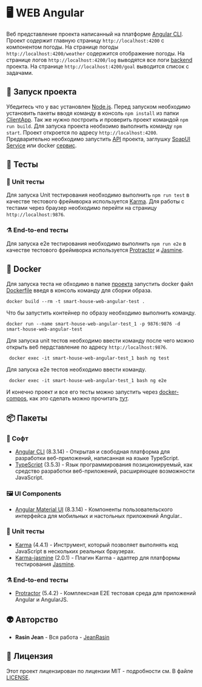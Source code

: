 # 🖥 WEB Angular 
Веб представление проекта написанный на платформе [Angular CLI](https://github.com/angular/angular-cli). Проект содержит главную страницу `http://localhost:4200` с компонентом погоды. На странице погоды `http://localhost:4200/weather` содержится отображение погоды. На странице логов `http://localhost:4200/log` выводятся все логи [backend](https://github.com/JeanRasin/SmartHouse/tree/master/API/SmartHouseAPI) проекта.
На странице `http://localhost:4200/goal` выводится список с задачами.

## 🚀 Запуск проекта
Убедитесь что у вас установлен [Node.js](https://nodejs.org/en/download). Перед запуском необходимо установить пакеты вводя команду в консоль `npm install` из папки [ClientApp](ClientApp). Так же нужно построить и проверить проект командой `npm run build`. Для запуска проекта необхоимо выполнить команду `npm start`. Проект откроется по адресу `http://localhost:4200`. Предварительно необходимо запустить [API](https://github.com/JeanRasin/SmartHouse/tree/master/API/SmartHouseAPI) проекта, заглушку [SoapUI Service](https://github.com/JeanRasin/SmartHouse/tree/master/Other/SoapUI%20Services) или docker [сервис](https://github.com/JeanRasin/SmartHouse/blob/6cdb2ed65d9bc32ec7227485b7161026adab780a/docker-compose.yml#L17).

## 🔬 Тесты
### 🧪 Unit тесты
Для запуска Unit тестирования необходимо выполнить `npm run test` в качестве тестового фреймворка используется [Karma](https://karma-runner.github.io). Для работы с тестами через браузер необходимо перейти на страницу `http://localhost:9876`.

### ⚗️ End-to-end тесты
Для запуска e2e тестирования необходимо выполнить `npm run e2e` в качестве тестового фреймворка используется [Protractor](http://www.protractortest.org/) и [Jasmine](https://jasmine.github.io/).

## 🐳 Docker 
Для запуска теста не обходимо в папке [проекта](https://github.com/JeanRasin/SmartHouse) запустить docker файл [Dockerfile](https://github.com/JeanRasin/SmartHouse/blob/master/Dockerfile) введя в консоль команду для сборки образа.
```docker
docker build --rm -t smart-house-web-angular-test .
```
Что бы запустить контейнер по образу необходимо выполнить команду.
```docker
docker run --name smart-house-web-angular-test_1 -p 9876:9876 -d smart-house-web-angular-test
```
Для запуска unit тестов необходимо ввести команду после чего можно открыть веб пердставление по адресу `http://localhost:9876`.
```docker
 docker exec -it smart-house-web-angular-test_1 bash ng test
```
Для запуска e2e тестов необходимо ввести команду.
```docker
 docker exec -it smart-house-web-angular-test_1 bash ng e2e
```
И конечно проект и все его тесты можно запустить через [docker-compos](https://github.com/JeanRasin/SmartHouse), как это сделать можно прочитать [тут](https://github.com/JeanRasin/SmartHouse/blob/master/README.md#-docker). 

## 📦 Пакеты
### 🔩 Софт
* [Angular CLI](https://github.com/angular/angular-cli) (8.3.14) - Открытая и свободная платформа для разработки веб-приложений, написанная на языке TypeScript.
* [TypeScript](https://github.com/microsoft/TypeScript) (3.5.3) -  Язык программирования позиционируемый, как средство разработки веб-приложений, расширяющее возможности JavaScript.

### 🖼 UI Components
* [Angular Material UI](https://material.angular.io) (8.3.14) - Компоненты пользовательского интерфейса для мобильных и настольных приложений Angular..

### 🧪 Unit тесты
* [Karma](https://karma-runner.github.io) (4.4.1) - Инструмент, который позволяет выполнять код JavaScript в нескольких реальных браузерах.
* [Karma-jasmine](https://github.com/karma-runner/karma-jasmine) (2.0.1) - Плагин Karma - адаптер для платформы тестирования [Jasmine](https://github.com/jasmine/jasmine).

### ⚗️ End-to-end тесты
* [Protractor](https://github.com/angular/protractor) (5.4.2) - Комплексная E2E тестовая среда для приложений Angular и AngularJS.

## 👽 Авторство
 * **Rasin Jean** - Вся работа - [JeanRasin](https://github.com/JeanRasin)
 
## 📜 Лицензия
Этот проект лицензирован по лицензии MIT - подробности см. В файле [LICENSE](https://github.com/JeanRasin/SmartHouse/blob/master/LICENSE).
